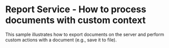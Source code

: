 # Report Service - How to process documents with custom context


<p>This sample illustrates how to export documents on the server and perform custom actions with a document (e.g., save it to file).</p>

<br/>


